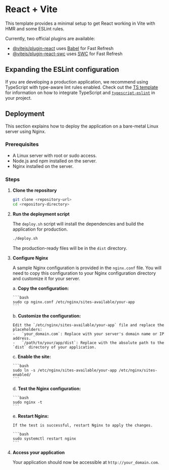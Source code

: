 # React + Vite

This template provides a minimal setup to get React working in Vite with HMR and some ESLint rules.

Currently, two official plugins are available:

- [@vitejs/plugin-react](https://github.com/vitejs/vite-plugin-react/blob/main/packages/plugin-react) uses [Babel](https://babeljs.io/) for Fast Refresh
- [@vitejs/plugin-react-swc](https://github.com/vitejs/vite-plugin-react/blob/main/packages/plugin-react-swc) uses [SWC](https://swc.rs/) for Fast Refresh

## Expanding the ESLint configuration

If you are developing a production application, we recommend using TypeScript with type-aware lint rules enabled. Check out the [TS template](https://github.com/vitejs/vite/tree/main/packages/create-vite/template-react-ts) for information on how to integrate TypeScript and [`typescript-eslint`](https://typescript-eslint.io) in your project.

## Deployment

This section explains how to deploy the application on a bare-metal Linux server using Nginx.

### Prerequisites

-   A Linux server with root or sudo access.
-   Node.js and npm installed on the server.
-   Nginx installed on the server.

### Steps

1.  **Clone the repository**

    ```bash
    git clone <repository-url>
    cd <repository-directory>
    ```

2.  **Run the deployment script**

    The `deploy.sh` script will install the dependencies and build the application for production.

    ```bash
    ./deploy.sh
    ```

    The production-ready files will be in the `dist` directory.

3.  **Configure Nginx**

    A sample Nginx configuration is provided in the `nginx.conf` file. You will need to copy this configuration to your Nginx configuration directory and customize it for your server.

    a.  **Copy the configuration:**

        ```bash
        sudo cp nginx.conf /etc/nginx/sites-available/your-app
        ```

    b.  **Customize the configuration:**

        Edit the `/etc/nginx/sites-available/your-app` file and replace the placeholders:
        -   `your_domain.com`: Replace with your server's domain name or IP address.
        -   `/path/to/your/app/dist`: Replace with the absolute path to the `dist` directory of your application.

    c.  **Enable the site:**

        ```bash
        sudo ln -s /etc/nginx/sites-available/your-app /etc/nginx/sites-enabled/
        ```

    d.  **Test the Nginx configuration:**

        ```bash
        sudo nginx -t
        ```

    e.  **Restart Nginx:**

        If the test is successful, restart Nginx to apply the changes.

        ```bash
        sudo systemctl restart nginx
        ```

4.  **Access your application**

    Your application should now be accessible at `http://your_domain.com`.

